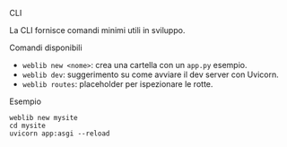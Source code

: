 CLI

La CLI fornisce comandi minimi utili in sviluppo.

Comandi disponibili

- `weblib new <nome>`: crea una cartella con un `app.py` esempio.
- `weblib dev`: suggerimento su come avviare il dev server con Uvicorn.
- `weblib routes`: placeholder per ispezionare le rotte.

Esempio

```
weblib new mysite
cd mysite
uvicorn app:asgi --reload
```

